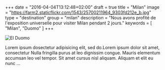 +++
date = "2016-04-04T13:12:48+02:00"
draft = true
title = "Milan"
image = "https://farm2.staticflickr.com/1543/25700211964_9303fd212e_b.jpg"
type = "destination"
group = "milan"
description = "Nous avons profité de l'exposition universelle pour visiter Milan pendant 2 jours."
keywords = [
	"Milan",
	"Duomo"
	]
+++

![El Duomo](https://farm2.staticflickr.com/1543/25700211964_9303fd212e_b.jpg)

Lorem ipsum dosectetur adipisicing elit, sed do.Lorem ipsum dolor sit amet, consectetur Nulla fringilla purus at leo dignissim congue. Mauris elementum accumsan leo vel tempor. Sit amet cursus nisl aliquam. Aliquam et elit eu nunc …
